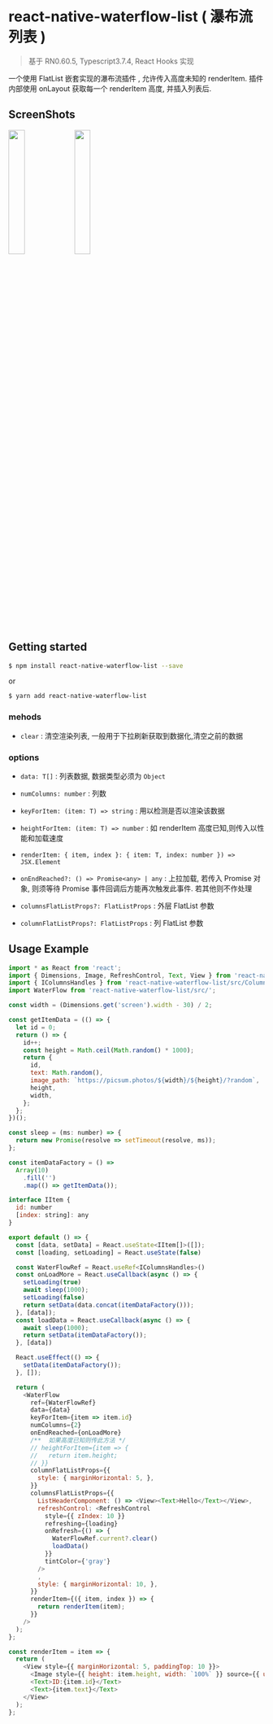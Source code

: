 # react-native-waterflow-list ( 瀑布流列表 )

> 基于 RN0.60.5, Typescript3.7.4, React Hooks 实现

一个使用 FlatList 嵌套实现的瀑布流插件 , 允许传入高度未知的 renderItem. 插件内部使用 onLayout 获取每一个 renderItem 高度, 并插入列表后.

## ScreenShots

<p float="left">
<img src="./android.gif" width="25%">
<img src="./ios.gif" width="25%">
</p>

## Getting started

```bash
$ npm install react-native-waterflow-list --save
```

or

```bash
$ yarn add react-native-waterflow-list
```

### mehods

- `clear` : 清空渲染列表, 一般用于下拉刷新获取到数据化,清空之前的数据

### options

- `data: T[]` : 列表数据, 数据类型必须为 `Object`

- `numColumns: number` : 列数
- `keyForItem: (item: T) => string` : 用以检测是否以渲染该数据
- `heightForItem: (item: T) => number` : 如 renderItem 高度已知,则传入以性能和加载速度
- `renderItem: { item, index }: { item: T, index: number }) => JSX.Element`
- `onEndReached?: () => Promise<any> | any` : 上拉加载, 若传入 Promise 对象, 则须等待 Promise 事件回调后方能再次触发此事件. 若其他则不作处理
- `columnsFlatListProps?: FlatListProps` : 外层 FlatList 参数
- `columnFlatListProps?: FlatListProps` : 列 FlatList 参数

## Usage Example

```javascript
import * as React from 'react';
import { Dimensions, Image, RefreshControl, Text, View } from 'react-native';
import { IColumnsHandles } from 'react-native-waterflow-list/src/Columns';
import WaterFlow from 'react-native-waterflow-list/src/';

const width = (Dimensions.get('screen').width - 30) / 2;

const getItemData = (() => {
  let id = 0;
  return () => {
    id++;
    const height = Math.ceil(Math.random() * 1000);
    return {
      id,
      text: Math.random(),
      image_path: `https://picsum.photos/${width}/${height}/?random`,
      height,
      width,
    };
  };
})();

const sleep = (ms: number) => {
  return new Promise(resolve => setTimeout(resolve, ms));
};

const itemDataFactory = () =>
  Array(10)
    .fill('')
    .map(() => getItemData());

interface IItem {
  id: number
  [index: string]: any
}

export default () => {
  const [data, setData] = React.useState<IItem[]>([]);
  const [loading, setLoading] = React.useState(false)

  const WaterFlowRef = React.useRef<IColumnsHandles>()
  const onLoadMore = React.useCallback(async () => {
    setLoading(true)
    await sleep(1000);
    setLoading(false)
    return setData(data.concat(itemDataFactory()));
  }, [data]);
  const loadData = React.useCallback(async () => {
    await sleep(1000);
    return setData(itemDataFactory());
  }, [data])

  React.useEffect(() => {
    setData(itemDataFactory());
  }, []);

  return (
    <WaterFlow
      ref={WaterFlowRef}
      data={data}
      keyForItem={item => item.id}
      numColumns={2}
      onEndReached={onLoadMore}
      /**  如果高度已知则传此方法 */
      // heightForItem={item => {
      //   return item.height;
      // }}
      columnFlatListProps={{
        style: { marginHorizontal: 5, },
      }}
      columnsFlatListProps={{
        ListHeaderComponent: () => <View><Text>Hello</Text></View>,
        refreshControl: <RefreshControl
          style={{ zIndex: 10 }}
          refreshing={loading}
          onRefresh={() => {
            WaterFlowRef.current?.clear()
            loadData()
          }}
          tintColor={'gray'}
        />
        ,
        style: { marginHorizontal: 10, },
      }}
      renderItem={({ item, index }) => {
        return renderItem(item);
      }}
    />
  );
};

const renderItem = item => {
  return (
    <View style={{ marginHorizontal: 5, paddingTop: 10 }}>
      <Image style={{ height: item.height, width: `100%` }} source={{ uri: item.image_path }} />
      <Text>ID:{item.id}</Text>
      <Text>{item.text}</Text>
    </View>
  );
};

```
